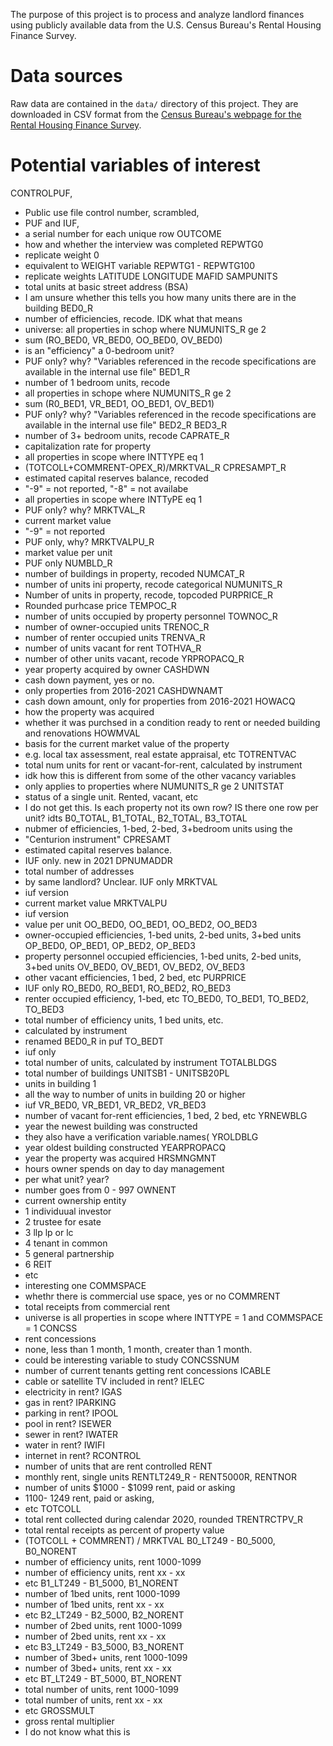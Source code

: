 The purpose of this project is to process and analyze landlord finances using publicly available data from the U.S. Census Bureau's Rental Housing Finance Survey.

# Data sources
Raw data are contained in the `data/` directory of this project. They are downloaded in CSV format from the [Census Bureau's webpage for the Rental Housing Finance Survey](https://www.census.gov/programs-surveys/rhfs/data.html). 

# Potential variables of interest
CONTROLPUF, 
- Public use file control number, scrambled, 
- PUF and IUF, 
- a serial number for each unique row
OUTCOME
- how and whether the interview was completed
REPWTG0
- replicate weight 0
- equivalent to WEIGHT variable
REPWTG1 - REPWTG100
- replicate weights
LATITUDE
LONGITUDE
MAFID
SAMPUNITS
- total units at basic street address (BSA)
- I am unsure whether this tells you how many units there are in the building
BED0_R
- number of efficiencies, recode. IDK what that means
- universe: all properties in schop where NUMUNITS_R ge 2
- sum (RO_BED0, VR_BED0, OO_BED0, OV_BED0)
- is an "efficiency" a 0-bedroom unit?
- PUF only? why? "Variables referenced in the recode specifications are available in the internal use file"
BED1_R
- number of 1 bedroom units, recode
- all properties in schope where NUMUNITS_R ge 2
- sum (R0_BED1, VR_BED1, OO_BED1, OV_BED1)
- PUF only? why? "Variables referenced in the recode specifications are available in the internal use file"
BED2_R
BED3_R
- number of 3+ bedroom units, recode
CAPRATE_R
- capitalization rate for property
- all properties in scope where INTTYPE eq 1
- (TOTCOLL+COMMRENT-OPEX_R)/MRKTVAL_R
CPRESAMPT_R
- estimated capital reserves balance, recoded
- "-9" = not reported, "-8" = not availabe
- all properties in scope where INTTyPE eq 1
- PUF only? why?
MRKTVAL_R
- current market value
- "-9" = not reported
- PUF only, why?
MRKTVALPU_R
- market value per unit
- PUF only
NUMBLD_R
- number of buildings in property, recoded
NUMCAT_R
- number of units ini property, recode categorical
NUMUNITS_R
- Number of units in property, recode, topcoded
PURPRICE_R
- Rounded purhcase price
TEMPOC_R
- number of units occupied by property personnel
TOWNOC_R
- number of owner-occupied units
TRENOC_R
- number of renter occupied units
TRENVA_R
- number of units vacant for rent
TOTHVA_R
- number of other units vacant, recode
YRPROPACQ_R
- year property acquired by owner
CASHDWN
- cash down payment, yes or no. 
- only properties from 2016-2021
CASHDWNAMT
- cash down amount, only for properties from 2016-2021
HOWACQ
- how the property was acquired
- whether it was purchsed in a condition ready to rent or needed building and renovations
HOWMVAL
- basis for the current market value of the property
- e.g. local tax assessment, real estate appraisal, etc
TOTRENTVAC
- total num units for rent or vacant-for-rent, calculated by instrument
- idk how this is different from some of the other vacancy variables
- only applies to properties where NUMUNITS_R ge 2
UNITSTAT
- status of a single unit. Rented, vacant, etc
- I do not get this. Is each property not its own row? IS there one row per unit? idts
B0_TOTAL, B1_TOTAL, B2_TOTAL, B3_TOTAL
- nubmer of efficiencies, 1-bed, 2-bed, 3+bedroom units using the
- "Centurion instrument"
CPRESAMT
- estimated capital reserves balance.
- IUF only. new in 2021
DPNUMADDR
- total number of addresses
- by same landlord? Unclear. IUF only
MRKTVAL
- iuf version
- current market value
MRKTVALPU
- iuf version
- value per unit
OO_BED0, OO_BED1, OO_BED2, OO_BED3
- owner-occupied efficiencies, 1-bed units, 2-bed units, 3+bed units
OP_BED0, OP_BED1, OP_BED2, OP_BED3
- property personnel occupied efficiencies, 1-bed units, 2-bed units, 3+bed units
OV_BED0, OV_BED1, OV_BED2, OV_BED3
- other vacant efficiencies, 1 bed, 2 bed, etc
PURPRICE
- IUF only
RO_BED0, RO_BED1, RO_BED2, RO_BED3
- renter occupied efficiency, 1-bed, etc
TO_BED0, TO_BED1, TO_BED2, TO_BED3
- total number of efficiency units, 1 bed units, etc.
- calculated by instrument
- renamed BED0_R in puf
TO_BEDT
- iuf only
- total number of units, calculated by instrument
TOTALBLDGS
- total number of buildings
UNITSB1 - UNITSB20PL
- units in building 1
- all the way to number of units in building 20 or higher
- iuf
VR_BED0, VR_BED1, VR_BED2, VR_BED3
- number of vacant for-rent efficiencies, 1 bed, 2 bed, etc
YRNEWBLG
- year the newest building was constructed
- they also have a verification variable.names(
YROLDBLG
- year oldest building constructed
YEARPROPACQ
- year the property was acquired
HRSMNGMNT
- hours owner spends on day to day management
- per what unit? year?
- number goes from 0 - 997
OWNENT
- current ownership entity
- 1 individuual investor
- 2 trustee for esate
- 3 llp lp or lc
- 4 tenant in common
- 5 general partnership
- 6 REIT
- etc
- interesting one
COMMSPACE
- whethr there is commercial use space, yes or no
COMMRENT
- total receipts from commercial rent
- universe is all properties in scope where INTTYPE = 1 and COMMSPACE = 1
CONCSS
- rent concessions
- none, less than 1 month, 1 month, creater than 1 month.
- could be interesting variable to study
CONCSSNUM
- number of current tenants getting rent concessions
ICABLE
- cable or satellite TV included in rent?
IELEC
- electricity in rent?
IGAS
- gas in rent?
IPARKING
- parking in rent?
IPOOL
- pool in rent?
ISEWER
- sewer in rent?
IWATER
- water in rent?
IWIFI
- internet in rent?
RCONTROL
- number of units that are rent controlled
RENT
- monthly rent, single units
RENTLT249_R - RENT5000R, RENTNOR
- number of units $1000 - $1099 rent, paid or asking
- 1100- 1249 rent, paid or asking,
- etc
TOTCOLL
- total rent collected during calendar 2020, rounded
TRENTRCTPV_R
- total rental receipts as percent of property value
- (TOTCOLL + COMMRENT) / MRKTVAL
B0_LT249 - B0_5000, B0_NORENT
- number of efficiency units, rent 1000-1099
- number of efficiency units, rent xx - xx
- etc
B1_LT249 - B1_5000, B1_NORENT
- number of 1bed units, rent 1000-1099
- number of 1bed units, rent xx - xx
- etc
B2_LT249 - B2_5000, B2_NORENT
- number of 2bed units, rent 1000-1099
- number of 2bed units, rent xx - xx
- etc
B3_LT249 - B3_5000, B3_NORENT
- number of 3bed+ units, rent 1000-1099
- number of 3bed+ units, rent xx - xx
- etc
BT_LT249 - BT_5000, BT_NORENT
- total number of units, rent 1000-1099
- total number of units, rent xx - xx
- etc
GROSSMULT
- gross rental multiplier
- I do not know what this is
